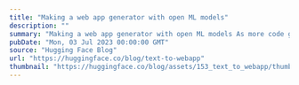 ```yaml
---
title: "Making a web app generator with open ML models"
description: ""
summary: "Making a web app generator with open ML models As more code generation models become publicly availa..."
pubDate: "Mon, 03 Jul 2023 00:00:00 GMT"
source: "Hugging Face Blog"
url: "https://huggingface.co/blog/text-to-webapp"
thumbnail: "https://huggingface.co/blog/assets/153_text_to_webapp/thumbnail.jpg"
---
```


